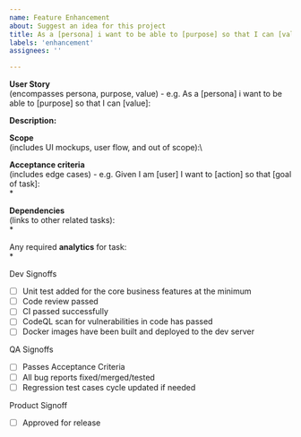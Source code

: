 ```yaml
---
name: Feature Enhancement
about: Suggest an idea for this project
title: As a [persona] i want to be able to [purpose] so that I can [value]
labels: 'enhancement'
assignees: ''

---
```


**User Story**\
(encompasses persona, purpose, value) - e.g. As a [persona] i want to be able to [purpose] so that I can [value]:

**Description:**

**Scope**\
(includes UI mockups, user flow, and out of scope):\

**Acceptance criteria**\
(includes edge cases)  - e.g. Given I am [user] I want to [action] so that [goal of task]:\
*

**Dependencies**\
(links to other related tasks):\
*

Any required **analytics** for task:\
*

Dev Signoffs
- [ ] Unit test added for the core business features at the minimum
- [ ] Code review passed
- [ ] CI passed successfully
- [ ] CodeQL scan for vulnerabilities in code has passed 
- [ ] Docker images have been built and deployed to the dev server

QA Signoffs
- [ ] Passes Acceptance Criteria
- [ ] All bug reports fixed/merged/tested
- [ ] Regression test cases cycle updated if needed

Product Signoff
- [ ] Approved for release
